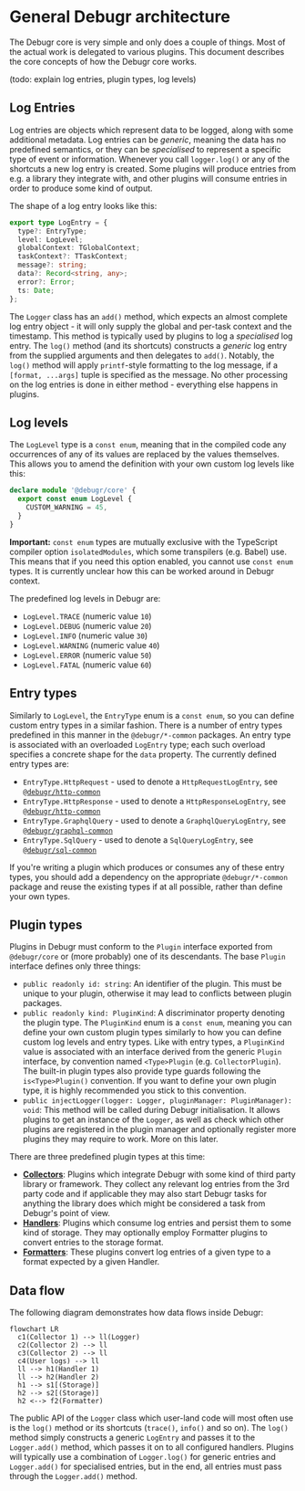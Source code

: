 # General Debugr architecture

The Debugr core is very simple and only does a couple of things.
Most of the actual work is delegated to various plugins. This document
describes the core concepts of how the Debugr core works.

(todo: explain log entries, plugin types, log levels)

## Log Entries

Log entries are objects which represent data to be logged, along with some
additional metadata. Log entries can be _generic_, meaning the data has no
predefined semantics, or they can be _specialised_ to represent a specific
type of event or information. Whenever you call `logger.log()` or any of the
shortcuts a new log entry is created. Some plugins will produce entries
from e.g. a library they integrate with, and other plugins will consume
entries in order to produce some kind of output.

The shape of a log entry looks like this:

```typescript
export type LogEntry = {
  type?: EntryType;
  level: LogLevel;
  globalContext: TGlobalContext;
  taskContext?: TTaskContext;
  message?: string;
  data?: Record<string, any>;
  error?: Error;
  ts: Date;
};
```

The `Logger` class has an `add()` method, which expects an almost complete
log entry object - it will only supply the global and per-task context and
the timestamp. This method is typically used by plugins to log a _specialised_
log entry. The `log()` method (and its shortcuts) constructs a _generic_ log entry
from the supplied arguments and then delegates to `add()`. Notably, the `log()`
method will apply `printf`-style formatting to the log message, if a `[format, ...args]`
tuple is specified as the message. No other processing on the log entries is done
in either method - everything else happens in plugins.

## Log levels

The `LogLevel` type is a `const enum`, meaning that in the compiled code
any occurrences of any of its values are replaced by the values themselves.
This allows you to amend the definition with your own custom log levels like this:

```typescript
declare module '@debugr/core' {
  export const enum LogLevel {
    CUSTOM_WARNING = 45,
  }
}
```

**Important:** `const enum` types are mutually exclusive with the TypeScript
compiler option `isolatedModules`, which some transpilers (e.g. Babel) use.
This means that if you need this option enabled, you cannot use `const enum`
types. It is currently unclear how this can be worked around in Debugr context.

The predefined log levels in Debugr are:

 - `LogLevel.TRACE` (numeric value `10`)
 - `LogLevel.DEBUG` (numeric value `20`)
 - `LogLevel.INFO` (numeric value `30`)
 - `LogLevel.WARNING` (numeric value `40`)
 - `LogLevel.ERROR` (numeric value `50`)
 - `LogLevel.FATAL` (numeric value `60`)

## Entry types

Similarly to `LogLevel`, the `EntryType` enum is a `const enum`, so you can
define custom entry types in a similar fashion. There is a number of entry types
predefined in this manner in the `@debugr/*-common` packages. An entry type
is associated with an overloaded `LogEntry` type; each such overload specifies
a concrete shape for the `data` property. The currently defined entry types are:

 - `EntryType.HttpRequest` - used to denote a `HttpRequestLogEntry`, see
   [`@debugr/http-common`]
 - `EntryType.HttpResponse` - used to denote a `HttpResponseLogEntry`, see
   [`@debugr/http-common`]
 - `EntryType.GraphqlQuery` - used to denote a `GraphqlQueryLogEntry`, see
   [`@debugr/graphql-common`]
 - `EntryType.SqlQuery` - used to denote a `SqlQueryLogEntry`, see
   [`@debugr/sql-common`]

If you're writing a plugin which produces or consumes any of these entry types,
you should add a dependency on the appropriate `@debugr/*-common` package
and reuse the existing types if at all possible, rather than define your own types.

## Plugin types

Plugins in Debugr must conform to the `Plugin` interface exported from `@debugr/core`
or (more probably) one of its descendants. The base `Plugin` interface defines only
three things:

 - `public readonly id: string`: An identifier of the plugin. This must be unique
   to your plugin, otherwise it may lead to conflicts between plugin packages.
 - `public readonly kind: PluginKind`: A discriminator property denoting the plugin type.
   The `PluginKind` enum is a `const enum`, meaning you can define your own custom plugin
   types similarly to how you can define custom log levels and entry types. Like with
   entry types, a `PluginKind` value is associated with an interface derived from the
   generic `Plugin` interface, by convention named `<Type>Plugin` (e.g. `CollectorPlugin`).
   The built-in plugin types also provide type guards following the `is<Type>Plugin()` convention.
   If you want to define your own plugin type, it is highly recommended you stick to this
   convention.
 - `public injectLogger(logger: Logger, pluginManager: PluginManager): void`: This method
   will be called during Debugr initialisation. It allows plugins to get an instance of
   the `Logger`, as well as check which other plugins are registered in the plugin manager
   and optionally register more plugins they may require to work. More on this later.

There are three predefined plugin types at this time:

 - [**Collectors**]: Plugins which integrate Debugr with some kind of third party library
   or framework. They collect any relevant log entries from the 3rd party code and if applicable
   they may also start Debugr tasks for anything the library does which might be considered
   a task from Debugr's point of view.
 - [**Handlers**]: Plugins which consume log entries and persist them to some kind of storage.
   They may optionally employ Formatter plugins to convert entries to the storage format.
 - [**Formatters**]: These plugins convert log entries of a given type to a format expected
   by a given Handler.

## Data flow

The following diagram demonstrates how data flows inside Debugr:

```mermaid
flowchart LR
  c1(Collector 1) --> ll(Logger)
  c2(Collector 2) --> ll
  c3(Collector 2) --> ll
  c4(User logs) --> ll
  ll --> h1(Handler 1)
  ll --> h2(Handler 2)
  h1 --> s1[(Storage)]
  h2 --> s2[(Storage)]
  h2 <--> f2(Formatter)
```

The public API of the `Logger` class which user-land code will most often use is the `log()`
method or its shortcuts (`trace()`, `info()` and so on). The `log()` method simply constructs
a generic `LogEntry` and passes it to the `Logger.add()` method, which passes it on to all
configured handlers. Plugins will typically use a combination of `Logger.log()` for generic
entries and `Logger.add()` for specialised entries, but in the end, all entries must pass
through the `Logger.add()` method.


[`@debugr/http-common`]: ../packages/http-common
[`@debugr/graphql-common`]: ../packages/graphql-common
[`@debugr/sql-common`]: ../packages/sql-common
[**Collectors**]: ./collectors.md
[**Handlers**]: ./handlers.md
[**Formatters**]: ./formatters.md

